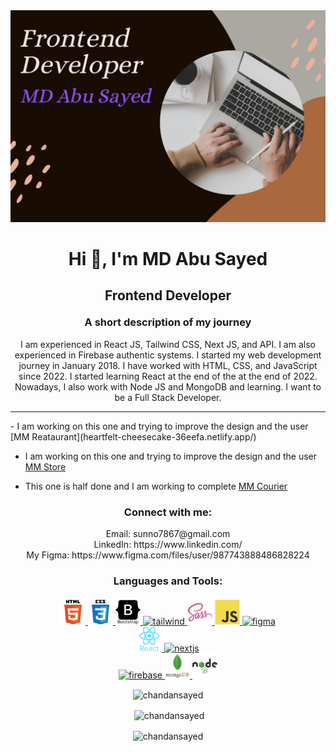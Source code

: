 <img src="images/banner.png" alt="My Banner" />
<h1 align="center">Hi 👋, I'm MD Abu Sayed</h1>
<h2 align="center">Frontend Developer</h2>

<h3 align="center" style="margin-top: 20px;">A short description of my journey</h3>
<p align="center">I am experienced in React JS, Tailwind CSS, Next JS, and API. I am also experienced in Firebase authentic systems. I started my web development journey in January 2018. I have worked with HTML, CSS, and JavaScript since 2022. I started learning React at the end of the at the end of 2022. Nowadays, I also work with Node JS and MongoDB and learning. I want to be a Full Stack Developer.</p>
<hr>
- I am working on this one and trying to improve the design and the user [MM Reataurant](heartfelt-cheesecake-36eefa.netlify.app/)

- I am working on this one and trying to improve the design and the user [MM Store](stunning-klepon-4a547e.netlify.app/)

- This one is half done and I am working to complete [MM Courier](https://chic-daffodil-69f2dd.netlify.app/)

<h3 align="center">Connect with me:</h3>

<p align="center">
Email: sunno7867@gmail.com
<br/>
LinkedIn: https://www.linkedin.com/
<br>
My Figma: https://www.figma.com/files/user/987743888486828224
</p>

<h3 align="center" style="margin-bottom: 20px;">Languages and Tools:</h3>
<p align="center">
<a href="https://www.w3.org/html/" target="_blank" rel="noreferrer"> <img src="https://raw.githubusercontent.com/devicons/devicon/master/icons/html5/html5-original-wordmark.svg" alt="html5" width="40" height="40"/> </a><a href="https://www.w3schools.com/css/" target="_blank" rel="noreferrer"> <img src="https://raw.githubusercontent.com/devicons/devicon/master/icons/css3/css3-original-wordmark.svg" alt="css3" width="40" height="40"/> </a><a href="https://getbootstrap.com" target="_blank" rel="noreferrer"> <img src="https://raw.githubusercontent.com/devicons/devicon/master/icons/bootstrap/bootstrap-plain-wordmark.svg" alt="bootstrap" width="40" height="40"/> </a><a href="https://tailwindcss.com/" target="_blank" rel="noreferrer"> <img src="https://www.vectorlogo.zone/logos/tailwindcss/tailwindcss-icon.svg" alt="tailwind" width="40" height="40"/> </a> <a href="https://sass-lang.com" target="_blank" rel="noreferrer"> <img src="https://raw.githubusercontent.com/devicons/devicon/master/icons/sass/sass-original.svg" alt="sass" width="40" height="40"/> </a><a href="https://developer.mozilla.org/en-US/docs/Web/JavaScript" target="_blank" rel="noreferrer"> <img src="https://raw.githubusercontent.com/devicons/devicon/master/icons/javascript/javascript-original.svg" alt="javascript" width="40" height="40"/> </a><a href="https://www.figma.com/" target="_blank" rel="noreferrer"> <img src="https://www.vectorlogo.zone/logos/figma/figma-icon.svg" alt="figma" width="40" height="40"/> </a><br><a href="https://reactjs.org/" target="_blank" rel="noreferrer"> <img src="https://raw.githubusercontent.com/devicons/devicon/master/icons/react/react-original-wordmark.svg" alt="react" width="40" height="40"/> </a> <a href="https://nextjs.org/" target="_blank" rel="noreferrer"> <img src="https://cdn.worldvectorlogo.com/logos/nextjs-2.svg" alt="nextjs" width="40" height="40"/> </a> <br><a href="https://firebase.google.com/" target="_blank" rel="noreferrer"> <img src="https://www.vectorlogo.zone/logos/firebase/firebase-icon.svg" alt="firebase" width="40" height="40"/> </a><a href="https://www.mongodb.com/" target="_blank" rel="noreferrer"> <img src="https://raw.githubusercontent.com/devicons/devicon/master/icons/mongodb/mongodb-original-wordmark.svg" alt="mongodb" width="40" height="40"/> </a><a href="https://nodejs.org" target="_blank" rel="noreferrer"> <img src="https://raw.githubusercontent.com/devicons/devicon/master/icons/nodejs/nodejs-original-wordmark.svg" alt="nodejs" width="40" height="40"/> </a>
</p>

<p align="center"><img align="center" src="https://github-readme-stats.vercel.app/api/top-langs?username=chandansayed&show_icons=true&locale=en&layout=compact" alt="chandansayed" /></p>

<p align="center">&nbsp;<img align="center" src="https://github-readme-stats.vercel.app/api?username=chandansayed&show_icons=true&locale=en" alt="chandansayed" /></p>

<p align="center"><img align="center" src="https://github-readme-streak-stats.herokuapp.com/?user=chandansayed&" alt="chandansayed" /></p>

